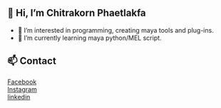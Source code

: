## 👋 Hi, I’m Chitrakorn Phaetlakfa
- 👀 I’m interested in programming, creating maya tools and plug-ins. 
- 🌱 I’m currently learning maya python/MEL script.


## 📫 Contact
[Facebook](https://www.facebook.com/chitrakorn.phaetlakfa.3)<br>
[Instagram](https://www.instagram.com/chitrakornphaetlakfa/)<br>
[linkedin](https://www.linkedin.com/in/chitrakorn-phaetlakfa-572a31258/)<br>
<!---
CCKP14780/CCKP14780 is a ✨ special ✨ repository because its `README.md` (this file) appears on your GitHub profile.
You can click the Preview link to take a look at your changes.
--->
